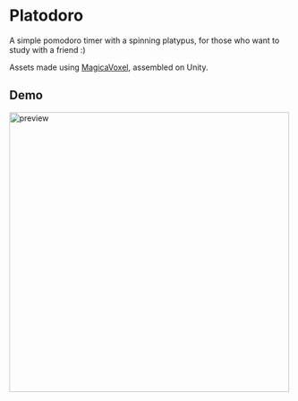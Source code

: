 


# Platodoro

A simple pomodoro timer with a spinning platypus, for those who want to study with a friend  :)

Assets made using [MagicaVoxel](https://ephtracy.github.io/), assembled on Unity. 

## Demo

<img src="https://github.com/enviio/platodoro/blob/main/demo.gif" width="500" title="preview">


